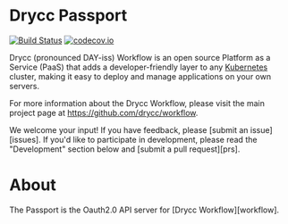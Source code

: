 # Drycc Passport

[![Build Status](https://drone.drycc.cc/api/badges/drycc/passport/status.svg)](https://drone.drycc.cc/drycc/passport)
[![codecov.io](https://codecov.io/github/drycc/passport/coverage.svg?branch=main)](https://codecov.io/github/drycc/passport?branch=main)

Drycc (pronounced DAY-iss) Workflow is an open source Platform as a Service (PaaS) that adds a developer-friendly layer to any [Kubernetes](http://kubernetes.io) cluster, making it easy to deploy and manage applications on your own servers.

For more information about the Drycc Workflow, please visit the main project page at https://github.com/drycc/workflow.

We welcome your input! If you have feedback, please [submit an issue][issues]. If you'd like to participate in development, please read the "Development" section below and [submit a pull request][prs].

# About

The Passport is the Oauth2.0 API server for [Drycc Workflow][workflow].

